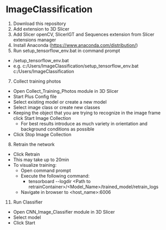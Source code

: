 # ImageClassification
1. Download this repository
2. Add extension to 3D Slicer
3. Add Slicer openCV, SlicerIGT and Sequences extension from Slicer extensions manager
4. Install Anaconda (https://www.anaconda.com/distribution/)
5. Run setup_tensorflow_env.bat in command prompt
- <path to repository>/setup_tensorflow_env.bat <path to repository> 
- e.g. c:/Users/ImageClassification/setup_tensorflow_env.bat c:/Users/ImageClassification
7. Collect training photos
- Open Collect_Training_Photos module in 3D Slicer
- Start Plus Config file
- Select existing model or create a new model
- Select image class or create new classes
- Keeping the object that you are trying to recognize in the image frame click Start Image Collection
  - For best results introduce as much variety in orientation and background conditions as possible
- Click Stop Image Collection
8. Retrain the network
- Click Retrain
- This may take up to 20min
- To visualize training:
  - Open command prompt
  - Execute the following command:
    - tensorboard --logdir \<Path to retrainContainer\>/\<Model_Name\>/trained_model/retrain_logs
  - Navigate in browser to \<host_name\>:6006
11. Run Classifier
- Open CNN_Image_Classifier module in 3D Slicer
- Select model
- Click Start
